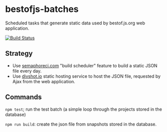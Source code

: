 # bestofjs-batches

Scheduled tasks that generate static data used by bestof.js.org web application.

[![Build Status](https://semaphoreci.com/api/v1/projects/add14899-9368-4ae3-89df-21c09c9e0c36/548282/badge.svg)](https://semaphoreci.com/mikeair/bestofjs-batches)

## Strategy

* Use [semaphoreci.com](https://semaphoreci.com/) "build scheduler" feature to build a static JSON file every day.
* Use [divshot.io](https://divshot.com/) static hosting service to host the JSON file, requested by Ajax from the web application.

## Commands

`npm test`; run the test batch (a simple loop through the projects stored in the database)

`npm run build`: create the json file from snapshots stored in the database.

